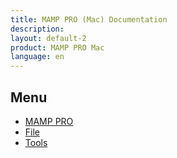 ```yaml
---
title: MAMP PRO (Mac) Documentation
description: 
layout: default-2
product: MAMP PRO Mac
language: en
---
```


## Menu


- [MAMP PRO](MAMP-PRO/)  
- [File](File/)  
- [Tools](Tools/)  

